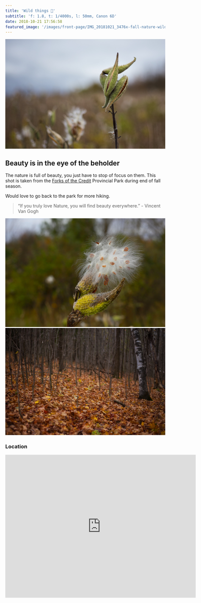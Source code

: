 ```yaml
---
title: 'Wild things 🌼'
subtitle: 'f: 1.8, t: 1/4000s, l: 50mm, Canon 6D'
date: 2018-10-21 17:56:58
featured_image: '/images/front-page/IMG_20181021_3476x-fall-nature-wild-flower-blooming.jpeg'
---
```


![Exposure Time: 1/4000, FNumber: 1.8, Focal Length: 50, ISO: 200](/images/front-page/IMG_20181021_3476x-fall-nature-wild-flower-blooming.jpeg)

## Beauty is in the eye of the beholder
The nature is full of beauty, you just have to stop of focus on them.
This shot is taken from the [Forks of the Credit](https://www.ontarioparks.com/park/forksofthecredit) Provincial Park during end of fall season.

Would love to go back to the park for more hiking.

> “If you truly love Nature, you will find beauty everywhere.” - Vincent Van Gogh

<div class="gallery" data-columns="3">
	<img src="/images/2018-10/IMG_20181021_3221-fall-nature-wild-flower-1600x1100.jpg"
        alt="Exposure Time: 1/320, FNumber: 8, Focal Length: 50, ISO: 200"
        title="Exposure Time: 1/320, FNumber: 8, Focal Length: 50, ISO: 200" />
	<img src="/images/2018-10/IMG_20181021_3459-fall-leafs-on-fire-1500x1000.jpeg"
    	alt="Exposure Time: 1/1250, FNumber: 1.8, Focal Length: 50, ISO: 200"
    	title="Exposure Time: 1/1250, FNumber: 1.8, Focal Length: 50, ISO: 200" />
</div>


### Location
<div class="image-wrap">
    <iframe width="600" height="450" frameborder="0" style="border:0" src="https://www.google.com/maps/embed/v1/view?zoom=17&center=43.8251%2C-80.0042&key=AIzaSyDulWxMuu7o_7ijEnTY5gxmBtpEgXtlop4" allowfullscreen></iframe>
</div>
